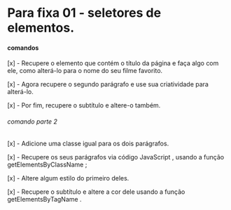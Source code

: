 # Para fixa 01 - seletores de elementos.

#### comandos

  [x] - Recupere o elemento que contém o título da página e faça algo com ele, como alterá-lo para o 
  nome do seu filme favorito.

  [x] - Agora recupere o segundo parágrafo e use sua criatividade para alterá-lo.

  [x] - Por fim, recupere o subtítulo e altere-o também.

###### comando parte 2

  [x] - Adicione uma classe igual para os dois parágrafos.

  [x] - Recupere os seus parágrafos via código JavaScript , usando a função getElementsByClassName ;

  [x] - Altere algum estilo do primeiro deles.
  
  [x] - Recupere o subtítulo e altere a cor dele usando a função getElementsByTagName .
